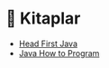 # 📘 Kitaplar

<!--YPackage.YGitbookIntegration-tarafından-otomatik-oluşturulmuştur-->

- [Head First Java](Head%20First%20Java.pdf)
- [Java How to Program](Java%20How%20to%20Program.pdf)

<!--YPackage.YGitbookIntegration-tarafından-otomatik-oluşturulmuştur-->
